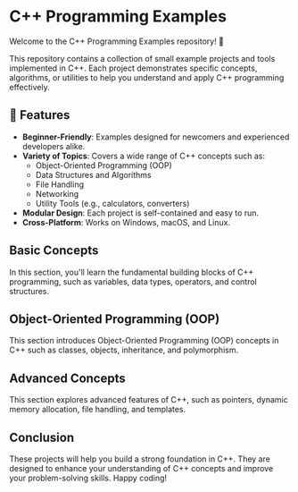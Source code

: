 C++ Programming Examples
==============================

Welcome to the C++ Programming Examples repository! 🚀

This repository contains a collection of small example projects and tools implemented in C++. Each project demonstrates specific concepts, algorithms, or utilities to help you understand and apply C++ programming effectively.

🌟 Features
-----------

*   **Beginner-Friendly**: Examples designed for newcomers and experienced developers alike.
*   **Variety of Topics**: Covers a wide range of C++ concepts such as:
    *   Object-Oriented Programming (OOP)
    *   Data Structures and Algorithms
    *   File Handling
    *   Networking
    *   Utility Tools (e.g., calculators, converters)
*   **Modular Design**: Each project is self-contained and easy to run.
*   **Cross-Platform**: Works on Windows, macOS, and Linux.

## Basic Concepts

In this section, you'll learn the fundamental building blocks of C++ programming, such as variables, data types, operators, and control structures.

## Object-Oriented Programming (OOP)

This section introduces Object-Oriented Programming (OOP) concepts in C++ such as classes, objects, inheritance, and polymorphism.

## Advanced Concepts

This section explores advanced features of C++, such as pointers, dynamic memory allocation, file handling, and templates.

## Conclusion

These projects will help you build a strong foundation in C++. They are designed to enhance your understanding of C++ concepts and improve your problem-solving skills. Happy coding!
